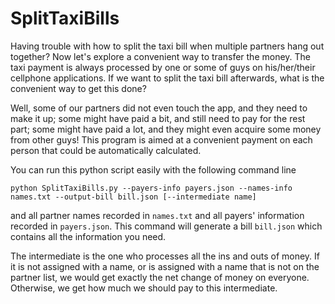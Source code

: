 # SplitTaxiBills
Having trouble with how to split the taxi bill when multiple partners hang out together? Now let's explore a convenient way to transfer the money.
The taxi payment is always processed by one or some of guys on his/her/their cellphone applications. If we want to split the taxi bill afterwards, what is the convenient way to get this done?

Well, some of our partners did not even touch the app, and they need to make it up; some might have paid a bit, and still need to pay for the rest part; some might have paid a lot, and they might even acquire some money from other guys! This program is aimed at a convenient payment on each person that could be automatically calculated.

You can run this python script easily with the following command line

<code>python SplitTaxiBills.py --payers-info payers.json --names-info names.txt --output-bill bill.json [--intermediate name]</code>

 and all partner names recorded in <code>names.txt</code> and all payers' information recorded in <code>payers.json</code>. This command will generate a bill <code>bill.json</code> which contains all the information you need.
  
  The intermediate is the one who processes all the ins and outs of money. If it is not assigned with a name, or is assigned with a name that is not on the partner list, we would get exactly the net change of money on everyone. Otherwise, we get how much we should pay to this intermediate.
